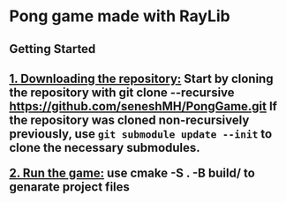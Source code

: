 <h1>Pong game made with RayLib</h1>

<h2>Getting Started<h2>

<ins>**1. Downloading the repository:**</ins>
Start by cloning the repository with
git clone --recursive https://github.com/seneshMH/PongGame.git
If the repository was cloned non-recursively previously, use `git submodule update --init` to clone the necessary submodules.

<ins>**2. Run the game:**</ins>
use cmake -S . -B build/ to genarate project files